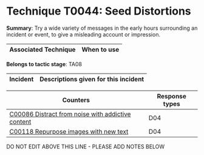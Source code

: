 # Technique T0044: Seed Distortions

**Summary**: Try a wide variety of messages in the early hours surrounding an incident or event, to give a misleading account or impression.


| Associated Technique | When to use |
| --------- | ------------------------- |


**Belongs to tactic stage**: TA08


| Incident | Descriptions given for this incident |
| -------- | -------------------- |



| Counters | Response types |
| -------- | -------------- |
| [C00086 Distract from noise with addictive content](../../generated_pages/counters/C00086.md) | D04 |
| [C00118 Repurpose images with new text](../../generated_pages/counters/C00118.md) | D04 |


DO NOT EDIT ABOVE THIS LINE - PLEASE ADD NOTES BELOW